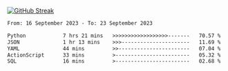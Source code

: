 [![GitHub Streak](https://streak-stats.demolab.com?user=renren-017&theme=sea&hide_border=true&background=DD272700)](https://git.io/streak-stats)

<!--START_SECTION:waka-->

```txt
From: 16 September 2023 - To: 23 September 2023

Python            7 hrs 21 mins   >>>>>>>>>>>>>>>>>>-------   70.57 %
JSON              1 hr 13 mins    >>>----------------------   11.69 %
YAML              44 mins         >>-----------------------   07.04 %
ActionScript      33 mins         >------------------------   05.32 %
SQL               16 mins         >------------------------   02.68 %
```

<!--END_SECTION:waka-->
